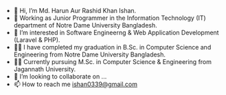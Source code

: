 - 👋 Hi, I’m Md. Harun Aur Rashid Khan Ishan.
- 💼 Working as Junior Programmer in the Information Technology (IT) department of Notre Dame University Bangladesh.
- 👀 I’m interested in Software Engineerng & Web Application Development (Laravel & PHP).
- 👨‍🎓 I have completed my graduation in B.Sc. in Computer Science and Engineering from Notre Dame University Bangladesh.
- 👨‍🎓 Currently pursuing M.Sc. in Computer Science & Engineering from Jagannath University.
- 💞️ I’m looking to collaborate on ...
- 📫 How to reach me ishan0339@gmail.com

<!---
ishan-cse/ishan-cse is a ✨ special ✨ repository because its `README.md` (this file) appears on your GitHub profile.
You can click the Preview link to take a look at your changes.
--->
